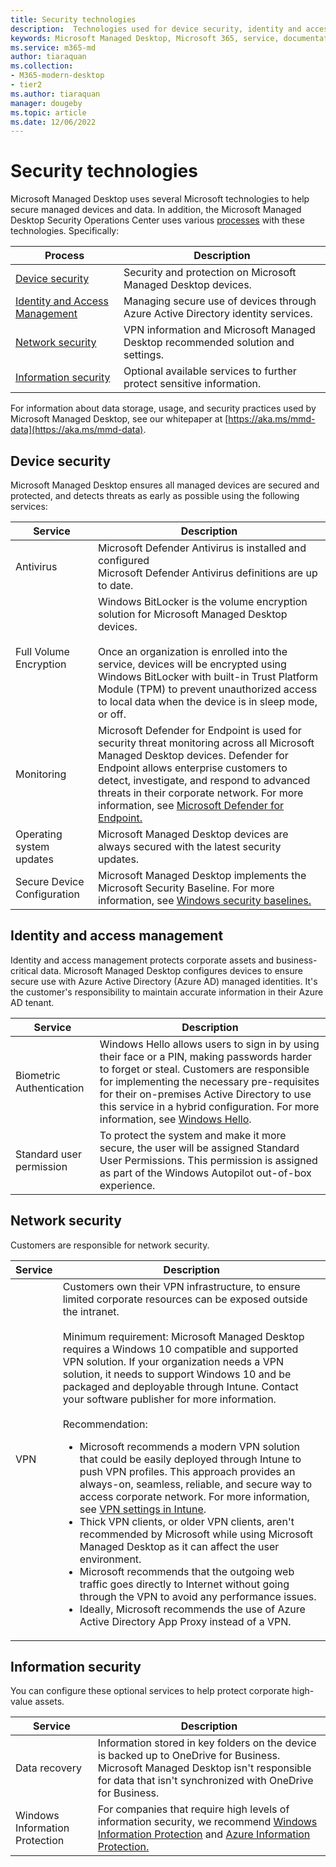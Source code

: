 ```yaml
---
title: Security technologies
description:  Technologies used for device security, identity and access management, network security, and information security
keywords: Microsoft Managed Desktop, Microsoft 365, service, documentation
ms.service: m365-md
author: tiaraquan
ms.collection: 
- M365-modern-desktop
- tier2
ms.author: tiaraquan
manager: dougeby
ms.topic: article
ms.date: 12/06/2022
---
```


# Security technologies

<!--Security, also Onboarding doc: data handling/store, privileged account access -->

Microsoft Managed Desktop uses several Microsoft technologies to help secure managed devices and data. In addition, the Microsoft Managed Desktop Security Operations Center uses various [processes](security-operations.md) with these technologies. Specifically:

| Process | Description |
| ------ | ------ |
| [Device security](#device-security)| Security and protection on Microsoft Managed Desktop devices. |
| [Identity and Access Management](#identity-and-access-management) | Managing secure use of devices through Azure Active Directory identity services. |
| [Network security](#network-security)| VPN information and Microsoft Managed Desktop recommended solution and settings. |
| [Information security](#information-security)| Optional available services to further protect sensitive information. |

For information about data storage, usage, and security practices used by Microsoft Managed Desktop, see our whitepaper at [https://aka.ms/mmd-data](https://aka.ms/mmd-data).

## Device security

Microsoft Managed Desktop ensures all managed devices are secured and protected, and detects threats as early as possible using the following services:

| Service | Description |
| ----- | ----- |
| Antivirus | Microsoft Defender Antivirus is installed and configured<br>Microsoft Defender Antivirus definitions are up to date. |
| Full Volume Encryption | Windows BitLocker is the volume encryption solution for Microsoft Managed Desktop devices.<br><br>Once an organization is enrolled into the service, devices will be encrypted using Windows BitLocker with built-in Trust Platform Module (TPM) to prevent unauthorized access to local data when the device is in sleep mode, or off.
| Monitoring | Microsoft Defender for Endpoint is used for security threat monitoring across all Microsoft Managed Desktop devices. Defender for Endpoint allows enterprise customers to detect, investigate, and respond to advanced threats in their corporate network. For more information, see [Microsoft Defender for Endpoint.](/windows/threat-protection/windows-defender-atp/windows-defender-advanced-threat-protection) |
| Operating system updates | Microsoft Managed Desktop devices are always secured with the latest security updates. |
| Secure Device Configuration | Microsoft Managed Desktop implements the Microsoft Security Baseline. For more information, see [Windows security baselines.](/windows/security/threat-protection/windows-security-baselines)|

## Identity and access management

Identity and access management protects corporate assets and business-critical data. Microsoft Managed Desktop configures devices to ensure secure use with Azure Active Directory (Azure AD) managed identities. It's the customer's responsibility to maintain accurate information in their Azure AD tenant.

| Service | Description |
| ----- | ----- |
| Biometric Authentication | Windows Hello allows users to sign in by using their face or a PIN, making passwords harder to forget or steal. Customers are responsible for implementing the necessary pre-requisites for their on-premises Active Directory to use this service in a hybrid configuration. For more information, see [Windows Hello](/windows-hardware/design/device-experiences/windows-hello). |
| Standard user permission | To protect the system and make it more secure, the user will be assigned Standard User Permissions. This permission is assigned as part of the Windows Autopilot out-of-box experience.

## Network security

Customers are responsible for network security.

| Service | Description |
| ----- | ----- |
| VPN | Customers own their VPN infrastructure, to ensure limited corporate resources can be exposed outside the intranet.<br><br>Minimum requirement: Microsoft Managed Desktop requires a Windows 10 compatible and supported VPN solution. If your organization needs a VPN solution, it needs to support Windows 10 and be packaged and deployable through Intune. Contact your software publisher for more information.<br><br>Recommendation:<br><ul><li> Microsoft recommends a modern VPN solution that could be easily deployed through Intune to push VPN profiles. This approach provides an always-on, seamless, reliable, and secure way to access corporate network. For more information, see [VPN settings in Intune](/intune/vpn-settings-configure).</li><li>Thick VPN clients, or older VPN clients, aren't recommended by Microsoft while using Microsoft Managed Desktop as it can affect the user environment.</li><li>Microsoft recommends that the outgoing web traffic goes directly to Internet without going through the VPN to avoid any performance issues.</li><li>Ideally, Microsoft recommends the use of Azure Active Directory App Proxy instead of a VPN.</li></ul>

## Information security

You can configure these optional services to help protect corporate high-value assets.

| Service | Description |
| ----- | ----- |
| Data recovery | Information stored in key folders on the device is backed up to OneDrive for Business. Microsoft Managed Desktop isn't responsible for data that isn't synchronized with OneDrive for Business.
| Windows Information Protection | For companies that require high levels of information security, we recommend [Windows Information Protection](/windows/threat-protection/windows-information-protection/protect-enterprise-data-using-wip) and [Azure Information Protection.](https://www.microsoft.com/cloud-platform/azure-information-protection)
